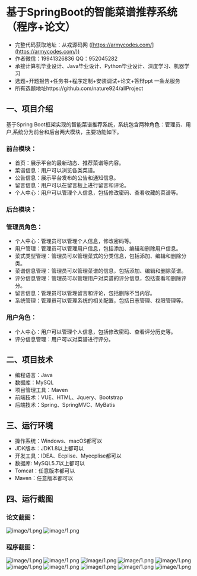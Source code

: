 基于SpringBoot的智能菜谱推荐系统（程序+论文）
=
- 完整代码获取地址：从戎源码网 ([https://armycodes.com/](https://armycodes.com/))
- 作者微信：19941326836  QQ：952045282 
- 承接计算机毕业设计、Java毕业设计、Python毕业设计、深度学习、机器学习
- 选题+开题报告+任务书+程序定制+安装调试+论文+答辩ppt 一条龙服务
- 所有选题地址https://github.com/nature924/allProject

一、项目介绍
---
基于Spring Boot框架实现的智能菜谱推荐系统，系统包含两种角色：管理员、用户,系统分为前台和后台两大模块，主要功能如下。


### 前台模块：
- 首页：展示平台的最新动态、推荐菜谱等内容。
- 菜谱信息：用户可以浏览各类菜谱。
- 公告信息：展示平台发布的公告和通知信息。
- 留言信息：用户可以在留言板上进行留言和评论。
- 个人中心：用户可以管理个人信息，包括修改密码、查看收藏的菜谱等。

### 后台模块：
### 管理员角色：
- 个人中心：管理员可以管理个人信息，修改密码等。
- 用户管理：管理员可以管理用户信息，包括添加、编辑和删除用户信息。
- 菜式类型管理：管理员可以管理菜式的分类信息，包括添加、编辑和删除分类。
- 菜谱信息管理：管理员可以管理菜谱的信息，包括添加、编辑和删除菜谱。
- 评分信息管理：管理员可以管理用户对菜谱的评分信息，包括查看和删除评分。
- 留言信息：管理员可以管理留言和评论，包括删除不当内容。
- 系统管理：管理员可以管理系统的相关配置，包括日志管理、权限管理等。

### 用户角色：
- 个人中心：用户可以管理个人信息，包括修改密码、查看评分历史等。
- 评分信息管理：用户可以对菜谱进行评分。



二、项目技术
---
- 编程语言：Java
- 数据库：MySQL
- 项目管理工具：Maven
- 前端技术：VUE、HTML、Jquery、Bootstrap
- 后端技术：Spring、SpringMVC、MyBatis

三、运行环境
---
- 操作系统：Windows、macOS都可以
- JDK版本：JDK1.8以上都可以
- 开发工具：IDEA、Ecplise、Myecplise都可以
- 数据库: MySQL5.7以上都可以
- Tomcat：任意版本都可以
- Maven：任意版本都可以

四、运行截图
---
### 论文截图：
![image/1.png](limage/1.png)
![image/1.png](limage/2.png)

### 程序截图：
![image/1.png](image/1.png)
![image/1.png](image/2.png)
![image/1.png](image/3.png)
![image/1.png](image/4.png)
![image/1.png](image/5.png)
![image/1.png](image/6.png)
![image/1.png](image/7.png)
![image/1.png](image/8.png)
![image/1.png](image/9.png)
![image/1.png](image/10.png)


